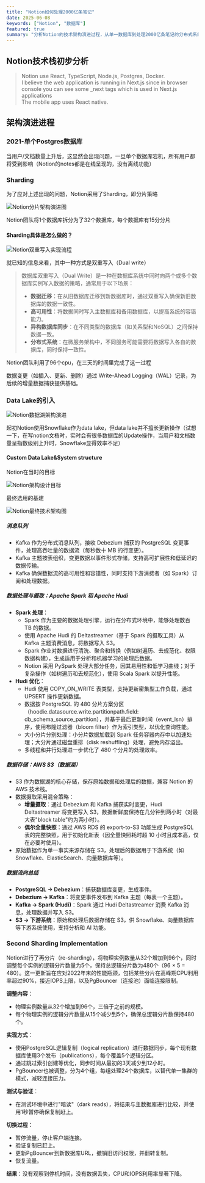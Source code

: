 ```yaml
---
title: "Notion如何处理2000亿条笔记"
date: 2025-06-08
keywords: ["Notion", "数据库"]
featured: true
summary: "分析Notion的技术架构演进过程，从单一数据库到处理2000亿条笔记的分布式系统"
---
```


## Notion技术栈初步分析
> Notion use React, TypeScript, Node.js, Postgres, Docker.  
I believe the web application is running in Next.js since in browser console you can see some _next tags which is used in Next.js applications  
The mobile app uses React native.
>

## 架构演进进程
### 2021-单个Postgres数据库
当用户/文档数量上升后，这显然会出现问题，一旦单个数据库宕机，所有用户都将受到影响（Notion的notes都是在线呈现的，没有离线功能）

### Sharding
为了应对上述出现的问题，Notion采用了Sharding，即分片策略

![Notion分片架构演进图](/images/blog/notion-sharding-architecture.png)

Notion团队将1个数据库拆分为了32个数据库，每个数据库有15分分片

#### Sharding具体是怎么做的？
![Notion双重写入实现流程](/images/blog/notion-dual-write-process.png)

就已知的信息来看，其中一种方式是双重写入（Dual write）

> 数据库双重写入（Dual Write）是一种在数据库系统中同时向两个或多个数据库实例写入数据的策略，通常用于以下场景：
>
> + **数据迁移**：在从旧数据库迁移到新数据库时，通过双重写入确保新旧数据库的数据一致性。
> + **高可用性**：将数据同时写入主数据库和备用数据库，以提高系统的容错能力。
> + **异构数据库同步**：在不同类型的数据库（如关系型和NoSQL）之间保持数据一致。
> + **分布式系统**：在微服务架构中，不同服务可能需要将数据写入各自的数据库，同时保持一致性。
>

Notion团队利用了96个cpu，在三天的时间里完成了这一过程

数据变更（如插入、更新、删除）通过 Write-Ahead Logging（WAL）记录，为后续的增量数据捕获提供基础。

### Data Lake的引入
![Notion数据湖架构演进](/images/blog/notion-data-lake-evolution.png)

起初Notion使用Snowflake作为data lake，但data lake并不擅长更新操作（试想一下，在写notion文档时，实时会有很多数据库的Update操作，当用户和文档数量呈指数级别上升时，Snowflake显得效率不足）

#### Custom Data Lake&System structure
Notion在当时的目标

![Notion架构设计目标](/images/blog/notion-goals-diagram.png)

最终选用的基建

![Notion最终技术架构图](/images/blog/notion-final-architecture.png)

##### 消息队列
+ Kafka 作为分布式消息队列，接收 Debezium 捕获的 PostgreSQL 变更事件，处理高吞吐量的数据流（每秒数十 MB 的行变更）。
+ Kafka 主题按表组织，变更数据以事件形式存储，支持高可扩展性和低延迟的数据传输。
+ Kafka 确保数据流的高可用性和容错性，同时支持下游消费者（如 Spark）订阅和处理数据。

##### 数据处理与摄取：Apache Spark 和 Apache Hudi
+ **Spark 处理**： 
    - Spark 作为主要的数据处理引擎，运行在分布式环境中，能够处理数百 TB 的数据。
    - 使用 Apache Hudi 的 Deltastreamer（基于 Spark 的摄取工具）从 Kafka 主题消费消息，将数据写入 S3。
    - Spark 作业对数据进行清洗、聚合和转换（例如树遍历、去规范化、权限数据构建），生成适用于分析和机器学习的处理后数据。
    - Notion 采用 PySpark 处理大部分任务，因其易用性和低学习曲线；对于复杂操作（如树遍历和去规范化），使用 Scala Spark 以提升性能。
+ **Hudi 优化**： 
    - Hudi 使用 COPY_ON_WRITE 表类型，支持更新密集型工作负载，通过 UPSERT 操作更新数据。
    - 数据按 PostgreSQL 的 480 分片方案分区（hoodie.datasource.write.partitionpath.field: db_schema_source_partition），并基于最后更新时间（event_lsn）排序，使用布隆过滤器（bloom filter）作为索引类型，以优化查询性能。
    - 大小分片分别处理：小分片数据加载到 Spark 任务容器内存中以加速处理；大分片通过磁盘重排（disk reshuffling）处理，避免内存溢出。
    - 多线程和并行处理进一步优化了 480 个分片的处理效率。

##### 数据存储：AWS S3（数据湖）
+ S3 作为数据湖的核心存储，保存原始数据和处理后的数据，兼容 Notion 的 AWS 技术栈。
+ 数据摄取采用混合策略： 
    - **增量摄取**：通过 Debezium 和 Kafka 捕获实时变更，Hudi Deltastreamer 将变更写入 S3，数据新鲜度保持在几分钟到两小时（对最大表"block table"约为两小时）。
    - **偶尔全量快照**：通过 AWS RDS 的 export-to-S3 功能生成 PostgreSQL 表的完整快照，用于初始化新表（因全量快照耗时超 10 小时且成本高，仅在必要时使用）。
+ 原始数据作为单一事实来源存储在 S3，处理后的数据用于下游系统（如 Snowflake、ElasticSearch、向量数据库等）。

##### 数据流向总结
+ **PostgreSQL → Debezium**：捕获数据库变更，生成事件。
+ **Debezium → Kafka**：将变更事件发布到 Kafka 主题（每表一个主题）。
+ **Kafka → Spark (Hudi)**：Spark 通过 Hudi Deltastreamer 消费 Kafka 消息，处理数据并写入 S3。
+ **S3 → 下游系统**：原始和处理后数据存储在 S3，供 Snowflake、向量数据库等下游系统使用，支持分析和 AI 功能。

### Second Sharding Implementation
Notion进行了再分片（re-sharding），将物理实例数量从32个增加到96个，同时调整每个实例的逻辑分片数量为5个，保持总逻辑分片数为480个（96 × 5 = 480）。这一更新旨在应对2022年末的性能瓶颈，包括某些分片在高峰期CPU利用率超过90%，接近IOPS上限，以及PgBouncer（连接池）面临连接限制。

**调整内容**： 

+ 物理实例数量从32个增加到96个，三倍于之前的规模。
+ 每个物理实例的逻辑分片数量从15个减少到5个，确保总逻辑分片数保持480个。

**实现方式**： 

+ 使用PostgreSQL逻辑复制（logical replication）进行数据同步，每个现有数据库使用3个发布（publications），每个覆盖5个逻辑分区。
+ 通过跳过索引创建等优化，同步时间从最初的3天减少到12小时。
+ PgBouncer也被调整，分为4个组，每组处理24个数据库，以替代单一集群的模式，减轻连接压力。

**测试与验证**： 

+ 在测试环境中进行"暗读"（dark reads），将结果与主数据库进行比较，并使用1秒暂停确保复制赶上。

**切换过程**： 

+ 暂停流量，停止客户端连接。
+ 验证复制已赶上。
+ 更新PgBouncer到新数据库URL，撤销旧访问权限，并翻转复制。
+ 恢复流量。

**结果**：没有观察到停机时间，没有数据丢失，CPU和IOPS利用率显著下降。

